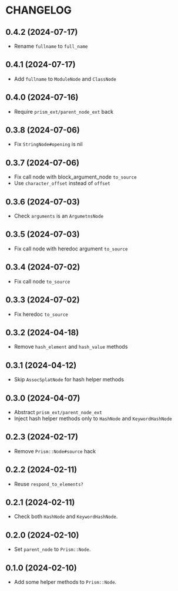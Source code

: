 # CHANGELOG

## 0.4.2 (2024-07-17)

* Rename `fullname` to `full_name`

## 0.4.1 (2024-07-17)

* Add `fullname` to `ModuleNode` and `ClassNode`

## 0.4.0 (2024-07-16)

* Require `prism_ext/parent_node_ext` back

## 0.3.8 (2024-07-06)

* Fix `StringNode#opening` is nil

## 0.3.7 (2024-07-06)

* Fix call node with block_argument_node `to_source`
* Use `character_offset` instead of `offset`

## 0.3.6 (2024-07-03)

* Check `arguments` is an `ArgumetnsNode`

## 0.3.5 (2024-07-03)

* Fix call node with heredoc argument `to_source`

## 0.3.4 (2024-07-02)

* Fix call node `to_source`

## 0.3.3 (2024-07-02)

* Fix heredoc `to_source`

## 0.3.2 (2024-04-18)

* Remove `hash_element` and `hash_value` methods

## 0.3.1 (2024-04-12)

* Skip `AssocSplatNode` for hash helper methods

## 0.3.0 (2024-04-07)

* Abstract `prism_ext/parent_node_ext`
* Inject hash helper methods only to `HashNode` and `KeywordHashNode`

## 0.2.3 (2024-02-17)

* Remove `Prism::Node#source` hack

## 0.2.2 (2024-02-11)

* Reuse `respond_to_elements?`

## 0.2.1 (2024-02-11)

* Check both `HashNode` and `KeywordHashNode`.

## 0.2.0 (2024-02-10)

* Set `parent_node` to `Prism::Node`.

## 0.1.0 (2024-02-10)

* Add some helper methods to `Prism::Node`.
